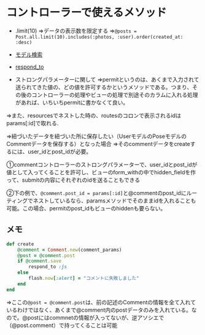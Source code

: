 # コントローラーで使えるメソッド

* .limit(10)
⇒データの表示数を限定する
⇒`@posts = Post.all.limit(10).includes(:photos, :user).order(created_at: :desc)`

* [モデル検索](https://qiita.com/tono0123/items/576a4a4659b51860f304)

* [respond_to](http://pikawaka.com/rails/respond_to)
  
* ストロングパラメーターに関して
⇒permitというのは、あくまで入力されて送られてきた値の、どの値を許可するかというメソッドである。つまり、その後のコントローラーの処理やビューの処理で別途そのカラムに入れる処理があれば、いちいちpermitに書かなくて良い。

⇒また、resourcesでネストした時の、routesのコロンで表示されるidはparams[:id]で取れる.

⇒紐づいたデータを紐づいた所に保存したい（UserモデルのPoseモデルのCommentデータを保存する）となった場合
⇒そのcommentデータをcreateするには、user_idとpost_idが必要。

①commentコントローラーのストロングパラメーターで、user_idとpost_idが値として入ってくることを許可し、ビューのform_withの中でhidden_fieldを作って、submitの内容にそれぞれのidを送ることもできる

②下の例で、`@comment.post_id = params[:id]`と@commentのpost_idにルーティングでネストしているなら、paramsメソッドでそのままidを入れることも可能。この場合、permitのpost_idもビューのhiddenも要らない。

## メモ

```ruby
def create
    @comment = Comment.new(comment_params)
    @post = @comment.post
    if @comment.save
        respond_to :js
    else
        flash.now[:alert] = "コメントに失敗しました"
    end
end
```

⇒ここの`@post = @comment.post`は、前の記述のCommentの情報を全て入れているわけではなく、あくまで@comment内のpostデータのみを入れている。なので。@postにはcommnetの情報が入ってないが、逆アソシエで（@post.comment）で持ってくることは可能

